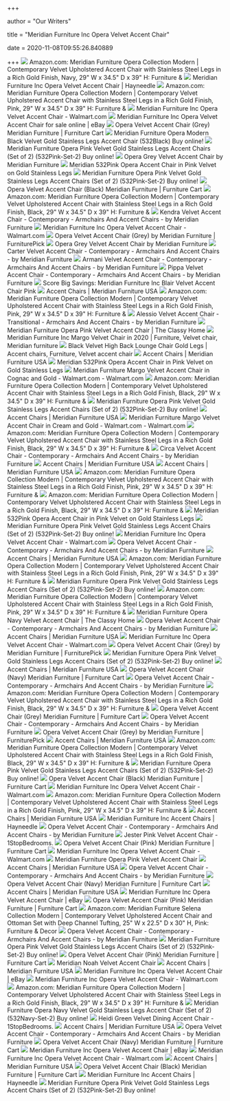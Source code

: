 +++
        
author = "Our Writers"
        
title = "Meridian Furniture Inc Opera Velvet Accent Chair"
        
date = 2020-11-08T09:55:26.840889
        
+++
[ ![](https://images-na.ssl-images-amazon.com/images/I/61kl7IHmpbL._AC_SL1163_.jpg)](https://images-na.ssl-images-amazon.com/images/I/61kl7IHmpbL._AC_SL1163_.jpg) Amazon.com: Meridian Furniture Opera Collection Modern | Contemporary Velvet  Upholstered Accent Chair with Stainless Steel Legs in a Rich Gold Finish,  Navy, 29" W x 34.5" D x 39" H: Furniture &
[ ![](https://content.haycdn.com/mgen/master:MERI305.jpg)](https://content.haycdn.com/mgen/master:MERI305.jpg) Meridian Furniture Inc Opera Velvet Accent Chair | Hayneedle
[ ![](https://images-na.ssl-images-amazon.com/images/I/61Fdx-RBh-L._AC_SX425_.jpg)](https://images-na.ssl-images-amazon.com/images/I/61Fdx-RBh-L._AC_SX425_.jpg) Amazon.com: Meridian Furniture Opera Collection Modern | Contemporary Velvet  Upholstered Accent Chair with Stainless Steel Legs in a Rich Gold Finish,  Pink, 29" W x 34.5" D x 39" H: Furniture &
[ ![](https://i5.walmartimages.com/asr/b5ad7f77-8cdc-43ab-849b-e81b845df843_1.5bd1f24a37cd472f23f2fbb96c7bc6ca.jpeg)](https://i5.walmartimages.com/asr/b5ad7f77-8cdc-43ab-849b-e81b845df843_1.5bd1f24a37cd472f23f2fbb96c7bc6ca.jpeg) Meridian Furniture Inc Opera Velvet Accent Chair - Walmart.com
[ ![](https://i.ebayimg.com/images/g/ZWAAAOSw3EReTm1r/s-l640.jpg)](https://i.ebayimg.com/images/g/ZWAAAOSw3EReTm1r/s-l640.jpg) Meridian Furniture Inc Opera Velvet Accent Chair for sale online | eBay
[ ![](https://smhttp-ssl-77687.nexcesscdn.net/media/catalog/product/cache/1/image/650x650/9df78eab33525d08d6e5fb8d27136e95/5/3/532Grey-chair-1.jpg)](https://smhttp-ssl-77687.nexcesscdn.net/media/catalog/product/cache/1/image/650x650/9df78eab33525d08d6e5fb8d27136e95/5/3/532Grey-chair-1.jpg) Opera Velvet Accent Chair (Grey) Meridian Furniture | Furniture Cart
[ ![](https://nyfurnitureoutlets.com/media/cache/sylius_shop_product_original/a5/18/5656316f435239730aa12739d57d.jpeg)](https://nyfurnitureoutlets.com/media/cache/sylius_shop_product_original/a5/18/5656316f435239730aa12739d57d.jpeg) Meridian Furniture Opera Modern Black Velvet Gold Stainless Legs Accent  Chair (532Black) Buy online!
[ ![](https://nyfurnitureoutlets.com/media/cache/sylius_shop_product_original/6e/8c/6705bf0f301fc6afc4e2aca42170.jpeg)](https://nyfurnitureoutlets.com/media/cache/sylius_shop_product_original/6e/8c/6705bf0f301fc6afc4e2aca42170.jpeg) Meridian Furniture Opera Pink Velvet Gold Stainless Legs Accent Chairs (Set  of 2) (532Pink-Set-2) Buy online!
[ ![](https://futonland.com/common/images/products/large/MF-OPERA-532-GRY-AC.jpg)](https://futonland.com/common/images/products/large/MF-OPERA-532-GRY-AC.jpg) Opera Grey Velvet Accent Chair by Meridian Furniture
[ ![](https://www.dynamichomedecor.com/mm5/Images/meridian/532Pink1_1000x1000.jpg)](https://www.dynamichomedecor.com/mm5/Images/meridian/532Pink1_1000x1000.jpg) Meridian 532Pink Opera Accent Chair in Pink Velvet on Gold Stainless Legs
[ ![](https://nyfurnitureoutlets.com/media/cache/sylius_shop_product_original/84/a1/53d3fdff6e5c078800a6532b5f70.jpeg)](https://nyfurnitureoutlets.com/media/cache/sylius_shop_product_original/84/a1/53d3fdff6e5c078800a6532b5f70.jpeg) Meridian Furniture Opera Pink Velvet Gold Stainless Legs Accent Chairs (Set  of 2) (532Pink-Set-2) Buy online!
[ ![](https://smhttp-ssl-77687.nexcesscdn.net/media/catalog/product/5/3/532Black-chair-1.jpg)](https://smhttp-ssl-77687.nexcesscdn.net/media/catalog/product/5/3/532Black-chair-1.jpg) Opera Velvet Accent Chair (Black) Meridian Furniture | Furniture Cart
[ ![](https://m.media-amazon.com/images/S/aplus-media/vc/bd6c9843-c2c6-4fd2-a128-6a06e9beb32b.__CR0,0,150,300_PT0_SX150_V1___.png)](https://m.media-amazon.com/images/S/aplus-media/vc/bd6c9843-c2c6-4fd2-a128-6a06e9beb32b.__CR0,0,150,300_PT0_SX150_V1___.png) Amazon.com: Meridian Furniture Opera Collection Modern | Contemporary Velvet  Upholstered Accent Chair with Stainless Steel Legs in a Rich Gold Finish,  Black, 29" W x 34.5" D x 39" H: Furniture &
[ ![](https://st.hzcdn.com/simgs/58812aad0c33c553_4-6808/home-design.jpg)](https://st.hzcdn.com/simgs/58812aad0c33c553_4-6808/home-design.jpg) Kendra Velvet Accent Chair - Contemporary - Armchairs And Accent Chairs -  by Meridian Furniture
[ ![](https://i5.walmartimages.com/asr/8e4bdcc7-8653-4556-a53d-648821ad9cd2_1.00f153ebb8e5540a096712042159ea4c.jpeg)](https://i5.walmartimages.com/asr/8e4bdcc7-8653-4556-a53d-648821ad9cd2_1.00f153ebb8e5540a096712042159ea4c.jpeg) Meridian Furniture Inc Opera Velvet Accent Chair - Walmart.com
[ ![](https://smhttp-ssl-18667.nexcesscdn.net/8090D3/magento/media/catalog/product/5/3/532Grey-chair-1.jpg)](https://smhttp-ssl-18667.nexcesscdn.net/8090D3/magento/media/catalog/product/5/3/532Grey-chair-1.jpg) Opera Velvet Accent Chair (Grey) by Meridian Furniture | FurniturePick
[ ![](https://futonland.com/common/images/products/large/MF-OPERA-532-GRY-AC-4.jpg)](https://futonland.com/common/images/products/large/MF-OPERA-532-GRY-AC-4.jpg) Opera Grey Velvet Accent Chair by Meridian Furniture
[ ![](https://st.hzcdn.com/simgs/63e1e84d0e1f37e4_4-8650/home-design.jpg)](https://st.hzcdn.com/simgs/63e1e84d0e1f37e4_4-8650/home-design.jpg) Carter Velvet Accent Chair - Contemporary - Armchairs And Accent Chairs -  by Meridian Furniture
[ ![](https://st.hzcdn.com/simgs/21a106f10dd704d5_9-9567/home-design.jpg)](https://st.hzcdn.com/simgs/21a106f10dd704d5_9-9567/home-design.jpg) Armani Velvet Accent Chair - Contemporary - Armchairs And Accent Chairs -  by Meridian Furniture
[ ![](https://st.hzcdn.com/simgs/40d142470ae8ff88_4-1759/home-design.jpg)](https://st.hzcdn.com/simgs/40d142470ae8ff88_4-1759/home-design.jpg) Pippa Velvet Accent Chair - Contemporary - Armchairs And Accent Chairs - by Meridian  Furniture
[ ![](https://images.prod.meredith.com/product/55f7e4b462df01c38196eef590ff8b13/1555592448785/l/meridian-furniture-inc-blair-velvet-accent-chair-pink)](https://images.prod.meredith.com/product/55f7e4b462df01c38196eef590ff8b13/1555592448785/l/meridian-furniture-inc-blair-velvet-accent-chair-pink) Score Big Savings: Meridian Furniture Inc Blair Velvet Accent Chair Pink
[ ![](https://www.meridianfurnitureusa.com/images/product/small/5235.jpg)](https://www.meridianfurnitureusa.com/images/product/small/5235.jpg) Accent Chairs | Meridian Furniture USA
[ ![](https://m.media-amazon.com/images/I/61Pc0KBw-yL._AC_SS350_.jpg)](https://m.media-amazon.com/images/I/61Pc0KBw-yL._AC_SS350_.jpg) Amazon.com: Meridian Furniture Opera Collection Modern | Contemporary Velvet  Upholstered Accent Chair with Stainless Steel Legs in a Rich Gold Finish,  Pink, 29" W x 34.5" D x 39" H: Furniture &
[ ![](https://st.hzcdn.com/simgs/5991b81b0dd704b0_9-9568/home-design.jpg)](https://st.hzcdn.com/simgs/5991b81b0dd704b0_9-9568/home-design.jpg) Alessio Velvet Accent Chair - Transitional - Armchairs And Accent Chairs -  by Meridian Furniture
[ ![](https://cdn.theclassyhome.com/600x600/MRD-532Pink-1_R.jpg)](https://cdn.theclassyhome.com/600x600/MRD-532Pink-1_R.jpg) Meridian Furniture Opera Pink Velvet Accent Chair | The Classy Home
[ ![](https://i.pinimg.com/originals/7e/4e/1d/7e4e1d1c5bd227be330813b2ab5ab912.jpg)](https://i.pinimg.com/originals/7e/4e/1d/7e4e1d1c5bd227be330813b2ab5ab912.jpg) Meridian Furniture Inc Margo Velvet Chair in 2020 | Furniture, Velvet chair,  Meridian furniture
[ ![](https://i.pinimg.com/474x/0e/2e/cf/0e2ecfe53dc9460c253862c2893fdea5.jpg)](https://i.pinimg.com/474x/0e/2e/cf/0e2ecfe53dc9460c253862c2893fdea5.jpg) Black Velvet High Back Lounge Chair Gold Legs | Accent chairs, Furniture, Velvet  accent chair
[ ![](https://www.meridianfurnitureusa.com/images/product/small/1664.jpg)](https://www.meridianfurnitureusa.com/images/product/small/1664.jpg) Accent Chairs | Meridian Furniture USA
[ ![](https://www.dynamichomedecor.com/mm5/Images/meridian/532Pink2.jpg)](https://www.dynamichomedecor.com/mm5/Images/meridian/532Pink2.jpg) Meridian 532Pink Opera Accent Chair in Pink Velvet on Gold Stainless Legs
[ ![](https://i5.walmartimages.com/asr/5945196c-b7a4-40ba-b530-e811a1c51c0e.4f99d148424709ec4ae109122ea590ce.jpeg)](https://i5.walmartimages.com/asr/5945196c-b7a4-40ba-b530-e811a1c51c0e.4f99d148424709ec4ae109122ea590ce.jpeg) Meridian Furniture Margo Velvet Accent Chair in Cognac and Gold -  Walmart.com - Walmart.com
[ ![](https://m.media-amazon.com/images/I/81Vt5hEgWaL._AC_UL400_.jpg)](https://m.media-amazon.com/images/I/81Vt5hEgWaL._AC_UL400_.jpg) Amazon.com: Meridian Furniture Opera Collection Modern | Contemporary Velvet  Upholstered Accent Chair with Stainless Steel Legs in a Rich Gold Finish,  Black, 29" W x 34.5" D x 39" H: Furniture &
[ ![](https://nyfurnitureoutlets.com/product/meridian-furniture-farrah-modern-black-velvet-gold-swivel-base-chair-set-of-2/1080x1080/123160-1-390796860901.jpg)](https://nyfurnitureoutlets.com/product/meridian-furniture-farrah-modern-black-velvet-gold-swivel-base-chair-set-of-2/1080x1080/123160-1-390796860901.jpg) Meridian Furniture Opera Pink Velvet Gold Stainless Legs Accent Chairs (Set  of 2) (532Pink-Set-2) Buy online!
[ ![](https://www.meridianfurnitureusa.com/images/product/small/3267.jpg)](https://www.meridianfurnitureusa.com/images/product/small/3267.jpg) Accent Chairs | Meridian Furniture USA
[ ![](https://i5.walmartimages.com/asr/6da0fd30-9615-4d62-b30d-91019b7f8b8e.13e1dda301c1972c2bfcc1312d30c54a.jpeg)](https://i5.walmartimages.com/asr/6da0fd30-9615-4d62-b30d-91019b7f8b8e.13e1dda301c1972c2bfcc1312d30c54a.jpeg) Meridian Furniture Margo Velvet Accent Chair in Cream and Gold -  Walmart.com - Walmart.com
[ ![](https://m.media-amazon.com/images/I/91IM29XA7LL._AC_UL400_.jpg)](https://m.media-amazon.com/images/I/91IM29XA7LL._AC_UL400_.jpg) Amazon.com: Meridian Furniture Opera Collection Modern | Contemporary Velvet  Upholstered Accent Chair with Stainless Steel Legs in a Rich Gold Finish,  Black, 29" W x 34.5" D x 39" H: Furniture &
[ ![](https://st.hzcdn.com/simgs/85f1f10e0c33c4f1_9-1207/home-design.jpg)](https://st.hzcdn.com/simgs/85f1f10e0c33c4f1_9-1207/home-design.jpg) Circa Velvet Accent Chair - Contemporary - Armchairs And Accent Chairs - by Meridian  Furniture
[ ![](https://www.meridianfurnitureusa.com/images/product/small/2449.jpg)](https://www.meridianfurnitureusa.com/images/product/small/2449.jpg) Accent Chairs | Meridian Furniture USA
[ ![](https://www.meridianfurnitureusa.com/images/product/small/1746.jpg)](https://www.meridianfurnitureusa.com/images/product/small/1746.jpg) Accent Chairs | Meridian Furniture USA
[ ![](https://m.media-amazon.com/images/S/aplus-media/vc/3cae81d6-d002-4bbb-9eb4-c15591041a67.__CR0,0,300,300_PT0_SX300_V1___.png)](https://m.media-amazon.com/images/S/aplus-media/vc/3cae81d6-d002-4bbb-9eb4-c15591041a67.__CR0,0,300,300_PT0_SX300_V1___.png) Amazon.com: Meridian Furniture Opera Collection Modern | Contemporary Velvet  Upholstered Accent Chair with Stainless Steel Legs in a Rich Gold Finish,  Pink, 29" W x 34.5" D x 39" H: Furniture &
[ ![](https://m.media-amazon.com/images/I/71D+U4xU6DL._AC_SS350_.jpg)](https://m.media-amazon.com/images/I/71D+U4xU6DL._AC_SS350_.jpg) Amazon.com: Meridian Furniture Opera Collection Modern | Contemporary Velvet  Upholstered Accent Chair with Stainless Steel Legs in a Rich Gold Finish,  Black, 29" W x 34.5" D x 39" H: Furniture &
[ ![](https://www.dynamichomedecor.com/mm5/Images/meridian/532Pink3.jpg)](https://www.dynamichomedecor.com/mm5/Images/meridian/532Pink3.jpg) Meridian 532Pink Opera Accent Chair in Pink Velvet on Gold Stainless Legs
[ ![](https://nyfurnitureoutlets.com/product/meridian-furniture-farrah-modern-green-velvet-gold-swivel-base-chair/1080x1080/089285-1-419829827901.jpg)](https://nyfurnitureoutlets.com/product/meridian-furniture-farrah-modern-green-velvet-gold-swivel-base-chair/1080x1080/089285-1-419829827901.jpg) Meridian Furniture Opera Pink Velvet Gold Stainless Legs Accent Chairs (Set  of 2) (532Pink-Set-2) Buy online!
[ ![](https://i5.walmartimages.com/asr/80353552-f490-4ebf-9681-ea2b8d414bb5_2.e6c7203fc8698c10a2dd70e3deda9493.jpeg?odnWidth=282&odnHeight=282&odnBg=ffffff)](https://i5.walmartimages.com/asr/80353552-f490-4ebf-9681-ea2b8d414bb5_2.e6c7203fc8698c10a2dd70e3deda9493.jpeg?odnWidth=282&odnHeight=282&odnBg=ffffff) Meridian Furniture Inc Opera Velvet Accent Chair - Walmart.com
[ ![](https://st.hzcdn.com/fimgs/2e41ccc10b43d2c6_8970-w300-h300-b1-p10--.jpg)](https://st.hzcdn.com/fimgs/2e41ccc10b43d2c6_8970-w300-h300-b1-p10--.jpg) Opera Velvet Accent Chair - Contemporary - Armchairs And Accent Chairs - by Meridian  Furniture
[ ![](https://www.meridianfurnitureusa.com/images/product/small/8164.jpg)](https://www.meridianfurnitureusa.com/images/product/small/8164.jpg) Accent Chairs | Meridian Furniture USA
[ ![](https://m.media-amazon.com/images/I/81O2sIjSIjL._AC_UL400_.jpg)](https://m.media-amazon.com/images/I/81O2sIjSIjL._AC_UL400_.jpg) Amazon.com: Meridian Furniture Opera Collection Modern | Contemporary Velvet  Upholstered Accent Chair with Stainless Steel Legs in a Rich Gold Finish,  Pink, 29" W x 34.5" D x 39" H: Furniture &
[ ![](https://nyfurnitureoutlets.com/product/meridian-furniture-carter-contemporary-green-velvet-accent-chair/1080x1080/137387-1-294817734901.jpg)](https://nyfurnitureoutlets.com/product/meridian-furniture-carter-contemporary-green-velvet-accent-chair/1080x1080/137387-1-294817734901.jpg) Meridian Furniture Opera Pink Velvet Gold Stainless Legs Accent Chairs (Set  of 2) (532Pink-Set-2) Buy online!
[ ![](https://m.media-amazon.com/images/I/817H8bs9BrL._AC_UL400_.jpg)](https://m.media-amazon.com/images/I/817H8bs9BrL._AC_UL400_.jpg) Amazon.com: Meridian Furniture Opera Collection Modern | Contemporary Velvet  Upholstered Accent Chair with Stainless Steel Legs in a Rich Gold Finish,  Pink, 29" W x 34.5" D x 39" H: Furniture &
[ ![](https://cdn.theclassyhome.com/600x600/MRD-532Navy-1_R.jpg)](https://cdn.theclassyhome.com/600x600/MRD-532Navy-1_R.jpg) Meridian Furniture Opera Navy Velvet Accent Chair | The Classy Home
[ ![](https://st.hzcdn.com/fimgs/bf11fca60ec2defd_1473-w300-h300-b1-p0--.jpg)](https://st.hzcdn.com/fimgs/bf11fca60ec2defd_1473-w300-h300-b1-p0--.jpg) Opera Velvet Accent Chair - Contemporary - Armchairs And Accent Chairs - by Meridian  Furniture
[ ![](https://www.meridianfurnitureusa.com/images/product/small/1781.jpg)](https://www.meridianfurnitureusa.com/images/product/small/1781.jpg) Accent Chairs | Meridian Furniture USA
[ ![](https://i5.walmartimages.com/asr/545ee9fe-4e99-4326-a295-eba90c521be9_1.604268879198aec9bf2315a47bbe1e17.jpeg?odnWidth=282&odnHeight=282&odnBg=ffffff)](https://i5.walmartimages.com/asr/545ee9fe-4e99-4326-a295-eba90c521be9_1.604268879198aec9bf2315a47bbe1e17.jpeg?odnWidth=282&odnHeight=282&odnBg=ffffff) Meridian Furniture Inc Opera Velvet Accent Chair - Walmart.com
[ ![](https://smhttp-ssl-18667.nexcesscdn.net/8090D3/magento/media/catalog/product/cache/1/small_image/295x295/9df78eab33525d08d6e5fb8d27136e95/9/0/905437-swivel-chair-1.jpg)](https://smhttp-ssl-18667.nexcesscdn.net/8090D3/magento/media/catalog/product/cache/1/small_image/295x295/9df78eab33525d08d6e5fb8d27136e95/9/0/905437-swivel-chair-1.jpg) Opera Velvet Accent Chair (Grey) by Meridian Furniture | FurniturePick
[ ![](https://nyfurnitureoutlets.com/product/meridian-furniture-pierre-modern-pink-velvet-gold-steel-base-accent-chair-set-of-2/1080x1080/123169-1-017261022101.jpg)](https://nyfurnitureoutlets.com/product/meridian-furniture-pierre-modern-pink-velvet-gold-steel-base-accent-chair-set-of-2/1080x1080/123169-1-017261022101.jpg) Meridian Furniture Opera Pink Velvet Gold Stainless Legs Accent Chairs (Set  of 2) (532Pink-Set-2) Buy online!
[ ![](https://www.meridianfurnitureusa.com/images/product/small/9848.jpg)](https://www.meridianfurnitureusa.com/images/product/small/9848.jpg) Accent Chairs | Meridian Furniture USA
[ ![](https://smhttp-ssl-77687.nexcesscdn.net/media/catalog/product/cache/1/small_image/295x295/9df78eab33525d08d6e5fb8d27136e95/1/1/1104BR-1-chair-1.jpg)](https://smhttp-ssl-77687.nexcesscdn.net/media/catalog/product/cache/1/small_image/295x295/9df78eab33525d08d6e5fb8d27136e95/1/1/1104BR-1-chair-1.jpg) Opera Velvet Accent Chair (Navy) Meridian Furniture | Furniture Cart
[ ![](https://st.hzcdn.com/fimgs/4eb1a2eb09c29ddc_6253-w300-h300-b1-p10--.jpg)](https://st.hzcdn.com/fimgs/4eb1a2eb09c29ddc_6253-w300-h300-b1-p10--.jpg) Opera Velvet Accent Chair - Contemporary - Armchairs And Accent Chairs - by Meridian  Furniture
[ ![](https://m.media-amazon.com/images/I/91ZymhWZ8kL._AC_UL400_.jpg)](https://m.media-amazon.com/images/I/91ZymhWZ8kL._AC_UL400_.jpg) Amazon.com: Meridian Furniture Opera Collection Modern | Contemporary Velvet  Upholstered Accent Chair with Stainless Steel Legs in a Rich Gold Finish,  Black, 29" W x 34.5" D x 39" H: Furniture &
[ ![](https://smhttp-ssl-77687.nexcesscdn.net/media/catalog/product/cache/1/small_image/295x295/9df78eab33525d08d6e5fb8d27136e95/5/5/557534-5046AA-accent-chair-brown-1.jpg)](https://smhttp-ssl-77687.nexcesscdn.net/media/catalog/product/cache/1/small_image/295x295/9df78eab33525d08d6e5fb8d27136e95/5/5/557534-5046AA-accent-chair-brown-1.jpg) Opera Velvet Accent Chair (Grey) Meridian Furniture | Furniture Cart
[ ![](https://st.hzcdn.com/fimgs/3581dc410dbb2598_4530-w300-h300-b1-p10--.jpg)](https://st.hzcdn.com/fimgs/3581dc410dbb2598_4530-w300-h300-b1-p10--.jpg) Opera Velvet Accent Chair - Contemporary - Armchairs And Accent Chairs - by Meridian  Furniture
[ ![](https://smhttp-ssl-18667.nexcesscdn.net/8090D3/magento/media/catalog/product/cache/1/small_image/295x295/9df78eab33525d08d6e5fb8d27136e95/c/o/coa-902098-CO-accent-chair-1_1.jpg)](https://smhttp-ssl-18667.nexcesscdn.net/8090D3/magento/media/catalog/product/cache/1/small_image/295x295/9df78eab33525d08d6e5fb8d27136e95/c/o/coa-902098-CO-accent-chair-1_1.jpg) Opera Velvet Accent Chair (Grey) by Meridian Furniture | FurniturePick
[ ![](https://www.meridianfurnitureusa.com/images/product/small/2068.jpg)](https://www.meridianfurnitureusa.com/images/product/small/2068.jpg) Accent Chairs | Meridian Furniture USA
[ ![](https://m.media-amazon.com/images/I/81UPJQOBSvL._AC_SS350_.jpg)](https://m.media-amazon.com/images/I/81UPJQOBSvL._AC_SS350_.jpg) Amazon.com: Meridian Furniture Opera Collection Modern | Contemporary Velvet  Upholstered Accent Chair with Stainless Steel Legs in a Rich Gold Finish,  Black, 29" W x 34.5" D x 39" H: Furniture &
[ ![](https://nyfurnitureoutlets.com/product/meridian-furniture-alexis-modern-black-velvet-chrome-steel-base-accent-chair-set-of-2/1080x1080/123163-1-024469370701.jpg)](https://nyfurnitureoutlets.com/product/meridian-furniture-alexis-modern-black-velvet-chrome-steel-base-accent-chair-set-of-2/1080x1080/123163-1-024469370701.jpg) Meridian Furniture Opera Pink Velvet Gold Stainless Legs Accent Chairs (Set  of 2) (532Pink-Set-2) Buy online!
[ ![](https://smhttp-ssl-77687.nexcesscdn.net/media/catalog/product/cache/1/small_image/295x295/9df78eab33525d08d6e5fb8d27136e95/2/0/2011-ACC-OLV-accent-chair-1.jpg)](https://smhttp-ssl-77687.nexcesscdn.net/media/catalog/product/cache/1/small_image/295x295/9df78eab33525d08d6e5fb8d27136e95/2/0/2011-ACC-OLV-accent-chair-1.jpg) Opera Velvet Accent Chair (Black) Meridian Furniture | Furniture Cart
[ ![](https://i5.walmartimages.com/asr/fef1c6e9-f486-4934-8360-03092b96b1be_5.0434fe48c4654b9de63ab9593f500056.jpeg?odnWidth=282&odnHeight=282&odnBg=ffffff)](https://i5.walmartimages.com/asr/fef1c6e9-f486-4934-8360-03092b96b1be_5.0434fe48c4654b9de63ab9593f500056.jpeg?odnWidth=282&odnHeight=282&odnBg=ffffff) Meridian Furniture Inc Opera Velvet Accent Chair - Walmart.com
[ ![](https://images-na.ssl-images-amazon.com/images/I/81ivkx5XUyL._AC_UL160_SR160,160_.jpg)](https://images-na.ssl-images-amazon.com/images/I/81ivkx5XUyL._AC_UL160_SR160,160_.jpg) Amazon.com: Meridian Furniture Opera Collection Modern | Contemporary Velvet  Upholstered Accent Chair with Stainless Steel Legs in a Rich Gold Finish,  Pink, 29" W x 34.5" D x 39" H: Furniture &
[ ![](https://www.meridianfurnitureusa.com/images/product/small/2900.jpg)](https://www.meridianfurnitureusa.com/images/product/small/2900.jpg) Accent Chairs | Meridian Furniture USA
[ ![](https://content.haycdn.com/mgen/master:MERI291.jpg?is=400,400,0xffffff)](https://content.haycdn.com/mgen/master:MERI291.jpg?is=400,400,0xffffff) Meridian Furniture Inc Accent Chairs | Hayneedle
[ ![](https://st.hzcdn.com/fimgs/0b01bb5a09590c8a_0504-w300-h300-b1-p0--.jpg)](https://st.hzcdn.com/fimgs/0b01bb5a09590c8a_0504-w300-h300-b1-p0--.jpg) Opera Velvet Accent Chair - Contemporary - Armchairs And Accent Chairs - by Meridian  Furniture
[ ![](https://cdn.1stopbedrooms.com/media/catalog/product/cache/1/image/790x650/667cc8115599233893af4c0b7918c94e/j/e/jester-pink-velvet-accent-chair_qb13244316.jpg)](https://cdn.1stopbedrooms.com/media/catalog/product/cache/1/image/790x650/667cc8115599233893af4c0b7918c94e/j/e/jester-pink-velvet-accent-chair_qb13244316.jpg) Jester Pink Velvet Accent Chair - 1StopBedrooms.
[ ![](https://smhttp-ssl-77687.nexcesscdn.net/media/catalog/product/cache/1/small_image/295x295/9df78eab33525d08d6e5fb8d27136e95/U/C/UCY082102E-chair-1.jpg)](https://smhttp-ssl-77687.nexcesscdn.net/media/catalog/product/cache/1/small_image/295x295/9df78eab33525d08d6e5fb8d27136e95/U/C/UCY082102E-chair-1.jpg) Opera Velvet Accent Chair (Pink) Meridian Furniture | Furniture Cart
[ ![](https://i5.walmartimages.com/asr/222860e2-75c5-4d24-839c-9cefeb8201c6_1.32fdc435bd770cdc560d69507c3db7a6.jpeg?odnWidth=282&odnHeight=282&odnBg=ffffff)](https://i5.walmartimages.com/asr/222860e2-75c5-4d24-839c-9cefeb8201c6_1.32fdc435bd770cdc560d69507c3db7a6.jpeg?odnWidth=282&odnHeight=282&odnBg=ffffff) Meridian Furniture Inc Opera Velvet Accent Chair - Walmart.com
[ ![](https://cdn.theclassyhome.com/320x320/ACM-59077_AV_A-UPD.jpg)](https://cdn.theclassyhome.com/320x320/ACM-59077_AV_A-UPD.jpg) Meridian Furniture Opera Pink Velvet Accent Chair
[ ![](https://www.meridianfurnitureusa.com/images/product/small/1594.jpg)](https://www.meridianfurnitureusa.com/images/product/small/1594.jpg) Accent Chairs | Meridian Furniture USA
[ ![](https://st.hzcdn.com/fimgs/8db16ec10d8124d2_6790-w300-h300-b1-p10--.jpg)](https://st.hzcdn.com/fimgs/8db16ec10d8124d2_6790-w300-h300-b1-p10--.jpg) Opera Velvet Accent Chair - Contemporary - Armchairs And Accent Chairs - by Meridian  Furniture
[ ![](https://smhttp-ssl-77687.nexcesscdn.net/media/catalog/product/cache/1/small_image/295x295/9df78eab33525d08d6e5fb8d27136e95/C/M/CM-AC6077BR-1.jpg)](https://smhttp-ssl-77687.nexcesscdn.net/media/catalog/product/cache/1/small_image/295x295/9df78eab33525d08d6e5fb8d27136e95/C/M/CM-AC6077BR-1.jpg) Opera Velvet Accent Chair (Navy) Meridian Furniture | Furniture Cart
[ ![](https://www.meridianfurnitureusa.com/images/product/small/2100.jpg)](https://www.meridianfurnitureusa.com/images/product/small/2100.jpg) Accent Chairs | Meridian Furniture USA
[ ![](https://i.ebayimg.com/thumbs/images/g/u8MAAOSw7ypc5uOj/s-l200.jpg)](https://i.ebayimg.com/thumbs/images/g/u8MAAOSw7ypc5uOj/s-l200.jpg) Meridian Furniture Inc Opera Velvet Accent Chair | eBay
[ ![](https://smhttp-ssl-77687.nexcesscdn.net/media/catalog/product/cache/1/small_image/295x295/9df78eab33525d08d6e5fb8d27136e95/9/0/903981-chair-1.jpg)](https://smhttp-ssl-77687.nexcesscdn.net/media/catalog/product/cache/1/small_image/295x295/9df78eab33525d08d6e5fb8d27136e95/9/0/903981-chair-1.jpg) Opera Velvet Accent Chair (Pink) Meridian Furniture | Furniture Cart
[ ![](https://images-na.ssl-images-amazon.com/images/I/616sj%2BZdigL._AC_SY450_.jpg)](https://images-na.ssl-images-amazon.com/images/I/616sj%2BZdigL._AC_SY450_.jpg) Amazon.com: Meridian Furniture Selena Collection Modern | Contemporary  Velvet Upholstered Accent Chair and Ottoman Set with Deep Channel Tufting,  25" W x 22.5" D x 30" H, Pink: Furniture & Decor
[ ![](https://st.hzcdn.com/fimgs/cd015a420c825691_4931-w300-h300-b1-p0--.jpg)](https://st.hzcdn.com/fimgs/cd015a420c825691_4931-w300-h300-b1-p0--.jpg) Opera Velvet Accent Chair - Contemporary - Armchairs And Accent Chairs - by Meridian  Furniture
[ ![](https://nyfurnitureoutlets.com/product/victorian-red-velvet-red-gold-luxury-bellagio-chair-european-furniture-classic/1080x1080/208367-1-210477928101.jpg)](https://nyfurnitureoutlets.com/product/victorian-red-velvet-red-gold-luxury-bellagio-chair-european-furniture-classic/1080x1080/208367-1-210477928101.jpg) Meridian Furniture Opera Pink Velvet Gold Stainless Legs Accent Chairs (Set  of 2) (532Pink-Set-2) Buy online!
[ ![](https://smhttp-ssl-77687.nexcesscdn.net/media/catalog/product/cache/1/small_image/295x295/9df78eab33525d08d6e5fb8d27136e95/1/1/1114GY-1-chair-1.jpg)](https://smhttp-ssl-77687.nexcesscdn.net/media/catalog/product/cache/1/small_image/295x295/9df78eab33525d08d6e5fb8d27136e95/1/1/1114GY-1-chair-1.jpg) Opera Velvet Accent Chair (Pink) Meridian Furniture | Furniture Cart
[ ![](https://bellissi-furniture.com/pub/media/catalog/product/cache/2765542505660baab28ecd555e27366e/5/1/510navy_1_1.jpg)](https://bellissi-furniture.com/pub/media/catalog/product/cache/2765542505660baab28ecd555e27366e/5/1/510navy_1_1.jpg) Meridian Noah Velvet Accent Chair
[ ![](https://www.meridianfurnitureusa.com/images/product/small/2329.jpg)](https://www.meridianfurnitureusa.com/images/product/small/2329.jpg) Accent Chairs | Meridian Furniture USA
[ ![](https://i.ebayimg.com/thumbs/images/g/3bEAAOSws0Jai65s/s-l200.jpg)](https://i.ebayimg.com/thumbs/images/g/3bEAAOSws0Jai65s/s-l200.jpg) Meridian Furniture Inc Opera Velvet Accent Chair | eBay
[ ![](https://i5.walmartimages.com/asr/d8f438e3-ddc2-4e1d-b714-92dcd40c89b1_1.dce35ecfe52cfaa4dba47ad3cc69a3e1.jpeg?odnWidth=282&odnHeight=282&odnBg=ffffff)](https://i5.walmartimages.com/asr/d8f438e3-ddc2-4e1d-b714-92dcd40c89b1_1.dce35ecfe52cfaa4dba47ad3cc69a3e1.jpeg?odnWidth=282&odnHeight=282&odnBg=ffffff) Meridian Furniture Inc Opera Velvet Accent Chair - Walmart.com
[ ![](https://m.media-amazon.com/images/I/81uU5CbrzJL._AC_SS350_.jpg)](https://m.media-amazon.com/images/I/81uU5CbrzJL._AC_SS350_.jpg) Amazon.com: Meridian Furniture Opera Collection Modern | Contemporary Velvet  Upholstered Accent Chair with Stainless Steel Legs in a Rich Gold Finish,  Black, 29" W x 34.5" D x 39" H: Furniture &
[ ![](https://nyfurnitureoutlets.com/media/cache/sylius_shop_product_small_thumbnail/42/c0/e760cfce5675ee07843b5011a339.jpeg)](https://nyfurnitureoutlets.com/media/cache/sylius_shop_product_small_thumbnail/42/c0/e760cfce5675ee07843b5011a339.jpeg) Meridian Furniture Opera Navy Velvet Gold Stainless Legs Accent Chair (Set  of 2) (532Navy-Set-2) Buy online!
[ ![](https://cdn.1stopbedrooms.com/media/catalog/product/cache/1/image/790x650/667cc8115599233893af4c0b7918c94e/h/e/heidi-green-velvet-dining-accent-chair_qb1315023.jpg)](https://cdn.1stopbedrooms.com/media/catalog/product/cache/1/image/790x650/667cc8115599233893af4c0b7918c94e/h/e/heidi-green-velvet-dining-accent-chair_qb1315023.jpg) Heidi Green Velvet Dining Accent Chair - 1StopBedrooms.
[ ![](https://www.meridianfurnitureusa.com/images/product/small/1351.jpg)](https://www.meridianfurnitureusa.com/images/product/small/1351.jpg) Accent Chairs | Meridian Furniture USA
[ ![](https://st.hzcdn.com/fimgs/9101723a0c184244_9437-w300-h300-b1-p0--.jpg)](https://st.hzcdn.com/fimgs/9101723a0c184244_9437-w300-h300-b1-p0--.jpg) Opera Velvet Accent Chair - Contemporary - Armchairs And Accent Chairs - by Meridian  Furniture
[ ![](https://smhttp-ssl-77687.nexcesscdn.net/media/catalog/product/cache/1/small_image/295x295/9df78eab33525d08d6e5fb8d27136e95/1/7/17445-arm-chair-1.jpg)](https://smhttp-ssl-77687.nexcesscdn.net/media/catalog/product/cache/1/small_image/295x295/9df78eab33525d08d6e5fb8d27136e95/1/7/17445-arm-chair-1.jpg) Opera Velvet Accent Chair (Navy) Meridian Furniture | Furniture Cart
[ ![](https://i.ebayimg.com/thumbs/images/g/6pkAAOSwTUZdCn1u/s-l200.jpg)](https://i.ebayimg.com/thumbs/images/g/6pkAAOSwTUZdCn1u/s-l200.jpg) Meridian Furniture Inc Opera Velvet Accent Chair | eBay
[ ![](https://i5.walmartimages.com/asr/b306e964-4dba-4deb-bb26-ee6d5fa1e711_2.34b4c109f7a7bc810bc1b17407e244ee.jpeg?odnWidth=282&odnHeight=282&odnBg=ffffff)](https://i5.walmartimages.com/asr/b306e964-4dba-4deb-bb26-ee6d5fa1e711_2.34b4c109f7a7bc810bc1b17407e244ee.jpeg?odnWidth=282&odnHeight=282&odnBg=ffffff) Meridian Furniture Inc Opera Velvet Accent Chair - Walmart.com
[ ![](https://www.meridianfurnitureusa.com/images/product/small/1118.jpg)](https://www.meridianfurnitureusa.com/images/product/small/1118.jpg) Accent Chairs | Meridian Furniture USA
[ ![](https://smhttp-ssl-77687.nexcesscdn.net/media/catalog/product/cache/1/small_image/295x295/9df78eab33525d08d6e5fb8d27136e95/1/2/1297NV-1NN-chair-1.jpg)](https://smhttp-ssl-77687.nexcesscdn.net/media/catalog/product/cache/1/small_image/295x295/9df78eab33525d08d6e5fb8d27136e95/1/2/1297NV-1NN-chair-1.jpg) Opera Velvet Accent Chair (Black) Meridian Furniture | Furniture Cart
[ ![](https://content.haycdn.com/mgen/master:MERI051.jpg?is=400,400,0xffffff)](https://content.haycdn.com/mgen/master:MERI051.jpg?is=400,400,0xffffff) Meridian Furniture Inc Accent Chairs | Hayneedle
[ ![](https://nyfurnitureoutlets.com/media/cache/sylius_shop_product_small_thumbnail/ea/9f/9cd9198da43bdc23f3c7f664d8e0.jpeg)](https://nyfurnitureoutlets.com/media/cache/sylius_shop_product_small_thumbnail/ea/9f/9cd9198da43bdc23f3c7f664d8e0.jpeg) Meridian Furniture Opera Pink Velvet Gold Stainless Legs Accent Chairs (Set  of 2) (532Pink-Set-2) Buy online!
